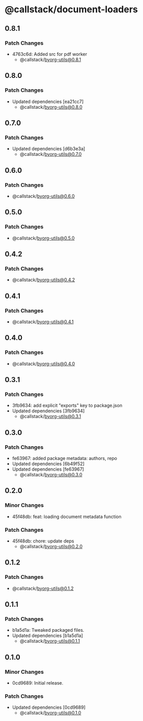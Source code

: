 # @callstack/document-loaders

## 0.8.1

### Patch Changes

- 4763c6d: Added src for pdf worker
  - @callstack/byorg-utils@0.8.1

## 0.8.0

### Patch Changes

- Updated dependencies [ea21cc7]
  - @callstack/byorg-utils@0.8.0

## 0.7.0

### Patch Changes

- Updated dependencies [d6b3e3a]
  - @callstack/byorg-utils@0.7.0

## 0.6.0

### Patch Changes

- @callstack/byorg-utils@0.6.0

## 0.5.0

### Patch Changes

- @callstack/byorg-utils@0.5.0

## 0.4.2

### Patch Changes

- @callstack/byorg-utils@0.4.2

## 0.4.1

### Patch Changes

- @callstack/byorg-utils@0.4.1

## 0.4.0

### Patch Changes

- @callstack/byorg-utils@0.4.0

## 0.3.1

### Patch Changes

- 3fb9634: add explicit "exports" key to package.json
- Updated dependencies [3fb9634]
  - @callstack/byorg-utils@0.3.1

## 0.3.0

### Patch Changes

- fe63967: added package metadata: authors, repo
- Updated dependencies [6b49f52]
- Updated dependencies [fe63967]
  - @callstack/byorg-utils@0.3.0

## 0.2.0

### Minor Changes

- 45f48db: feat: loading document metadata function

### Patch Changes

- 45f48db: chore: update deps
  - @callstack/byorg-utils@0.2.0

## 0.1.2

### Patch Changes

- @callstack/byorg-utils@0.1.2

## 0.1.1

### Patch Changes

- b1a5d1a: Tweaked packaged files.
- Updated dependencies [b1a5d1a]
  - @callstack/byorg-utils@0.1.1

## 0.1.0

### Minor Changes

- 0cd9689: Initial release.

### Patch Changes

- Updated dependencies [0cd9689]
  - @callstack/byorg-utils@0.1.0
